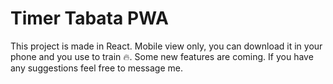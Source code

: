 # Timer Tabata PWA

This project is made in React.
Mobile view only, you can download it in your phone and you use to train 🔥.
Some new features are coming.
If you have any suggestions feel free to message me.
